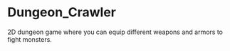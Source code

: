 # Dungeon_Crawler
2D dungeon game where you can equip different weapons and armors to fight monsters.
